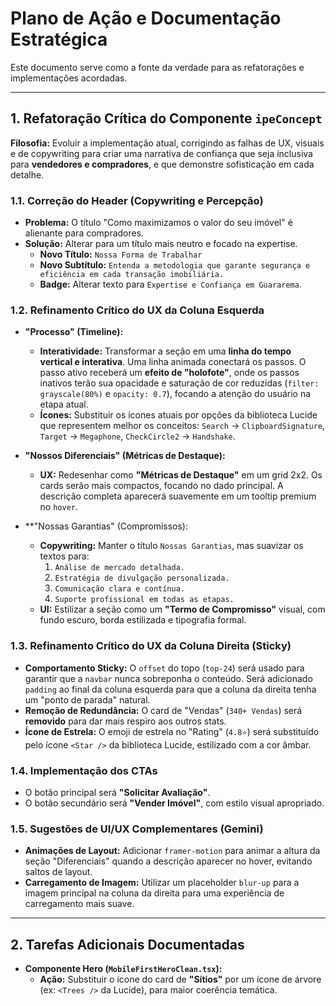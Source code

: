 # Plano de Ação e Documentação Estratégica

Este documento serve como a fonte da verdade para as refatorações e implementações acordadas.

---

## 1. Refatoração Crítica do Componente `ipeConcept`

**Filosofia:** Evoluir a implementação atual, corrigindo as falhas de UX, visuais e de copywriting para criar uma narrativa de confiança que seja inclusiva para **vendedores e compradores**, e que demonstre sofisticação em cada detalhe.

### 1.1. Correção do Header (Copywriting e Percepção)

*   **Problema:** O título "Como maximizamos o valor do seu imóvel" é alienante para compradores.
*   **Solução:** Alterar para um título mais neutro e focado na expertise.
    *   **Novo Título:** `Nossa Forma de Trabalhar`
    *   **Novo Subtítulo:** `Entenda a metodologia que garante segurança e eficiência em cada transação imobiliária.`
    *   **Badge:** Alterar texto para `Expertise e Confiança em Guararema`.

### 1.2. Refinamento Crítico do UX da Coluna Esquerda

*   **"Processo" (Timeline):**
    *   **Interatividade:** Transformar a seção em uma **linha do tempo vertical e interativa**. Uma linha animada conectará os passos. O passo ativo receberá um **efeito de "holofote"**, onde os passos inativos terão sua opacidade e saturação de cor reduzidas (`filter: grayscale(80%)` e `opacity: 0.7`), focando a atenção do usuário na etapa atual.
    *   **Ícones:** Substituir os ícones atuais por opções da biblioteca Lucide que representem melhor os conceitos: `Search` -> `ClipboardSignature`, `Target` -> `Megaphone`, `CheckCircle2` -> `Handshake`.

*   **"Nossos Diferenciais" (Métricas de Destaque):**
    *   **UX:** Redesenhar como **"Métricas de Destaque"** em um grid 2x2. Os cards serão mais compactos, focando no dado principal. A descrição completa aparecerá suavemente em um tooltip premium no `hover`.

*   **"Nossas Garantias" (Compromissos):
    *   **Copywriting:** Manter o título `Nossas Garantias`, mas suavizar os textos para:
        1.  `Análise de mercado detalhada.`
        2.  `Estratégia de divulgação personalizada.`
        3.  `Comunicação clara e contínua.`
        4.  `Suporte profissional em todas as etapas.`
    *   **UI:** Estilizar a seção como um **"Termo de Compromisso"** visual, com fundo escuro, borda estilizada e tipografia formal.

### 1.3. Refinamento Crítico do UX da Coluna Direita (Sticky)

*   **Comportamento Sticky:** O `offset` do topo (`top-24`) será usado para garantir que a `navbar` nunca sobreponha o conteúdo. Será adicionado `padding` ao final da coluna esquerda para que a coluna da direita tenha um "ponto de parada" natural.
*   **Remoção de Redundância:** O card de "Vendas" (`340+ Vendas`) será **removido** para dar mais respiro aos outros stats.
*   **Ícone de Estrela:** O emoji de estrela no "Rating" (`4.8⭐`) será substituído pelo ícone `<Star />` da biblioteca Lucide, estilizado com a cor âmbar.

### 1.4. Implementação dos CTAs

*   O botão principal será **"Solicitar Avaliação"**.
*   O botão secundário será **"Vender Imóvel"**, com estilo visual apropriado.

### 1.5. Sugestões de UI/UX Complementares (Gemini)

*   **Animações de Layout:** Adicionar `framer-motion` para animar a altura da seção "Diferenciais" quando a descrição aparecer no hover, evitando saltos de layout.
*   **Carregamento de Imagem:** Utilizar um placeholder `blur-up` para a imagem principal na coluna da direita para uma experiência de carregamento mais suave.

---

## 2. Tarefas Adicionais Documentadas

*   **Componente Hero (`MobileFirstHeroClean.tsx`):**
    *   **Ação:** Substituir o ícone do card de **"Sítios"** por um ícone de árvore (ex: `<Trees />` da Lucide), para maior coerência temática.
